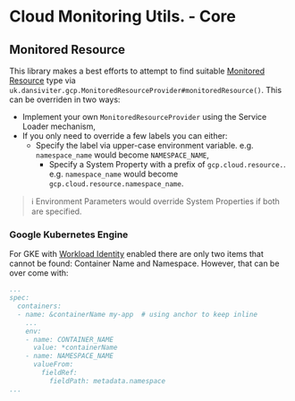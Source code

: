 # Cloud Monitoring Utils. - Core #


## Monitored Resource ##

This library makes a best efforts to attempt to find suitable [Monitored Resource](https://cloud.google.com/monitoring/api/resources) type via `uk.dansiviter.gcp.MonitoredResourceProvider#monitoredResource()`. This can be overriden in two ways:
* Implement your own `MonitoredResourceProvider` using the Service Loader mechanism,
* If you only need to override a few labels you can either:
  * Specify the label via upper-case environment variable. e.g. `namespace_name` would become `NAMESPACE_NAME`,
	* Specify a System Property with a prefix of `gcp.cloud.resource.`. e.g. `namespace_name` would become `gcp.cloud.resource.namespace_name`.

> :information_source: Environment Parameters would override System Properties if both are specified.


### Google Kubernetes Engine ###

For GKE with [Workload Identity](https://cloud.google.com/kubernetes-engine/docs/how-to/workload-identity#gke_mds) enabled there are only two items that cannot be found: Container Name and Namespace. However, that can be over come with:

```yaml
...
spec:
  containers:
  - name: &containerName my-app  # using anchor to keep inline
	...
	env:
	- name: CONTAINER_NAME
	  value: *containerName
	- name: NAMESPACE_NAME
	  valueFrom:
		fieldRef:
		  fieldPath: metadata.namespace
...
```
